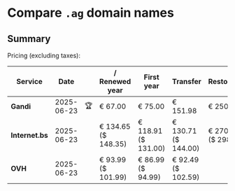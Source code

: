 # Compare `.ag` domain names

## Summary

Pricing (excluding taxes):

| Service | Date |  | / Renewed year | First year | Transfer | Restoration |
|--|--|--|--|--|--|--|
| **Gandi** | 2025-06-23 | 🏆 | € 67.00 | € 75.00 | € 151.98 | € 250.00 |
| **Internet.bs** | 2025-06-23 |  | € 134.65<br>($ 148.35) | € 118.91<br>($ 131.00) | € 130.71<br>($ 144.00) | € 270.85<br>($ 298.39) |
| **OVH** | 2025-06-23 |  | € 93.99<br>($ 101.99) | € 86.99<br>($ 94.99) | € 92.49<br>($ 102.59) |  |
